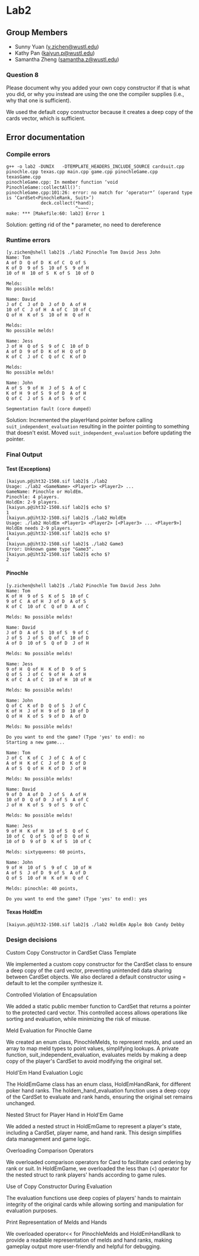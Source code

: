 # Lab2
## Group Members
- Sunny Yuan (y.zichen@wustl.edu)
- Kathy Pan (kaiyun.p@wustl.edu)
- Samantha Zheng (samantha.z@wustl.edu)

### Question 8
Please document why you added your own copy constructor if that is what you did, or why you instead are using the one the compiler supplies (i.e., why that one is sufficient). 

We used the default copy constructor because it creates a deep copy of the cards vector, which is sufficient.

## Error documentation
### Compile errors
```
g++ -o lab2 -DUNIX   -DTEMPLATE_HEADERS_INCLUDE_SOURCE cardsuit.cpp pinochle.cpp texas.cpp main.cpp game.cpp pinochleGame.cpp texasGame.cpp 
pinochleGame.cpp: In member function ‘void PinochleGame::collectAll()’:
pinochleGame.cpp:101:26: error: no match for ‘operator*’ (operand type is ‘CardSet<PinochleRank, Suit>’)
             deck.collect(*hand);
                          ^~~~~
make: *** [Makefile:60: lab2] Error 1
```
Solution: getting rid of the * parameter, no need to dereference

### Runtime errors
```
[y.zichen@shell lab2]$ ./lab2 Pinochle Tom David Jess John
Name: Tom
A of D  Q of D  K of C  Q of S  
K of D  9 of S  10 of S  9 of H  
10 of H  10 of S  K of S  10 of D  

Melds: 
No possible melds!

Name: David
J of C  J of D  J of D  A of H  
10 of C  J of H  A of C  10 of C  
Q of H  K of S  10 of H  Q of H  

Melds: 
No possible melds!

Name: Jess
J of H  Q of S  9 of C  10 of D  
A of D  9 of D  K of H  Q of D  
K of C  J of C  Q of C  K of D  

Melds: 
No possible melds!

Name: John
A of S  9 of H  J of S  A of C  
K of H  9 of S  9 of D  A of H  
Q of C  J of S  A of S  9 of C  

Segmentation fault (core dumped)
```
Solution: Incremented the playerHand pointer before calling `suit_independent_evaluation` resulting in the pointer pointing to something that doesn't exist. Moved `suit_independent_evaluation` before updating the pointer.

### Final Output

#### Test (Exceptions)
```
[kaiyun.p@iht32-1508.sif lab2]$ ./lab2
Usage: ./lab2 <GameName> <Player1> <Player2> ...
GameName: Pinochle or HoldEm.
Pinochle: 4 players.
HoldEm: 2-9 players.
[kaiyun.p@iht32-1508.sif lab2]$ echo $?
1
[kaiyun.p@iht32-1508.sif lab2]$ ./lab2 HoldEm
Usage: ./lab2 HoldEm <Player1> <Player2> [<Player3> ... <Player9>]
HoldEm needs 2-9 players.
[kaiyun.p@iht32-1508.sif lab2]$ echo $?
4
[kaiyun.p@iht32-1508.sif lab2]$ ./lab2 Game3
Error: Unknown game type "Game3".
[kaiyun.p@iht32-1508.sif lab2]$ echo $?
2
```

#### Pinochle
```
[y.zichen@shell lab2]$ ./lab2 Pinochle Tom David Jess John
Name: Tom
K of H  9 of S  K of S  10 of C  
9 of C  A of H  J of D  A of S  
K of C  10 of C  Q of D  A of C  

Melds: No possible melds!

Name: David
J of D  A of S  10 of S  9 of C  
J of S  J of S  Q of C  10 of D  
A of D  10 of S  Q of D  J of H  

Melds: No possible melds!

Name: Jess
9 of H  Q of H  K of D  9 of S  
Q of S  J of C  9 of H  A of H  
K of C  A of C  10 of H  10 of H  

Melds: No possible melds!

Name: John
Q of C  K of D  Q of S  J of C  
K of H  J of H  9 of D  10 of D  
Q of H  K of S  9 of D  A of D  

Melds: No possible melds!

Do you want to end the game? (Type 'yes' to end): no
Starting a new game... 

Name: Tom
J of C  K of C  J of C  A of C  
A of H  K of C  J of D  K of D  
A of S  Q of H  K of D  J of H  

Melds: No possible melds!

Name: David
9 of D  A of D  J of S  A of H  
10 of D  Q of D  J of S  A of C  
J of H  K of S  9 of S  9 of C  

Melds: No possible melds!

Name: Jess
9 of H  K of H  10 of S  Q of C  
10 of C  Q of S  Q of D  Q of H  
10 of D  9 of D  K of S  10 of C  

Melds: sixtyqueens: 60 points, 

Name: John
9 of H  10 of S  9 of C  10 of H  
A of S  J of D  9 of S  A of D  
Q of S  10 of H  K of H  Q of C  

Melds: pinochle: 40 points, 

Do you want to end the game? (Type 'yes' to end): yes
```

#### Texas HoldEm
```
[kaiyun.p@iht32-1508.sif lab2]$ ./lab2 HoldEm Apple Bob Candy Debby

```


### Design decisions
Custom Copy Constructor in CardSet Class Template

We implemented a custom copy constructor for the CardSet class to ensure a deep copy of the card vector, preventing unintended data sharing between CardSet objects. We also declared a default constructor using = default to let the compiler synthesize it.

Controlled Violation of Encapsulation

We added a static public member function to CardSet that returns a pointer to the protected card vector. This controlled access allows operations like sorting and evaluation, while minimizing the risk of misuse.

Meld Evaluation for Pinochle Game

We created an enum class, PinochleMelds, to represent melds, and used an array to map meld types to point values, simplifying lookups. A private function, suit_independent_evaluation, evaluates melds by making a deep copy of the player's CardSet to avoid modifying the original set.

Hold'Em Hand Evaluation Logic

The HoldEmGame class has an enum class, HoldEmHandRank, for different poker hand ranks. The holdem_hand_evaluation function uses a deep copy of the CardSet to evaluate and rank hands, ensuring the original set remains unchanged.

Nested Struct for Player Hand in Hold'Em Game

We added a nested struct in HoldEmGame to represent a player's state, including a CardSet, player name, and hand rank. This design simplifies data management and game logic.

Overloading Comparison Operators

We overloaded comparison operators for Card to facilitate card ordering by rank or suit. In HoldEmGame, we overloaded the less than (<) operator for the nested struct to rank players' hands according to game rules.

Use of Copy Constructor During Evaluation

The evaluation functions use deep copies of players' hands to maintain integrity of the original cards while allowing sorting and manipulation for evaluation purposes.

Print Representation of Melds and Hands

We overloaded operator<< for PinochleMelds and HoldEmHandRank to provide a readable representation of melds and hand ranks, making gameplay output more user-friendly and helpful for debugging.
